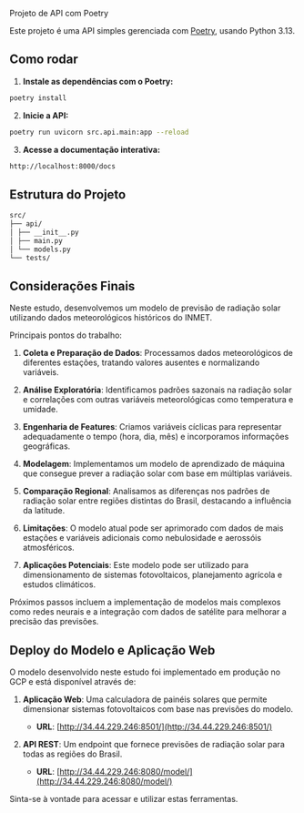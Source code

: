 Projeto de API com Poetry

Este projeto é uma API simples gerenciada com [Poetry](https://python-poetry.org/), usando Python 3.13.

## Como rodar

1. **Instale as dependências com o Poetry:**

```bash
poetry install
```

2. **Inicie a API:**

```bash
poetry run uvicorn src.api.main:app --reload    
```

3. **Acesse a documentação interativa:**

```bash
http://localhost:8000/docs
```

## Estrutura do Projeto

```bash
src/
├── api/
│ ├── __init__.py
│ ├── main.py
│ └── models.py
└── tests/
```

## Considerações Finais

Neste estudo, desenvolvemos um modelo de previsão de radiação solar utilizando dados meteorológicos históricos do INMET.

Principais pontos do trabalho:

1. **Coleta e Preparação de Dados**: Processamos dados meteorológicos de diferentes estações, tratando valores ausentes e normalizando variáveis.

2. **Análise Exploratória**: Identificamos padrões sazonais na radiação solar e correlações com outras variáveis meteorológicas como temperatura e umidade.

3. **Engenharia de Features**: Criamos variáveis cíclicas para representar adequadamente o tempo (hora, dia, mês) e incorporamos informações geográficas.

4. **Modelagem**: Implementamos um modelo de aprendizado de máquina que consegue prever a radiação solar com base em múltiplas variáveis.

5. **Comparação Regional**: Analisamos as diferenças nos padrões de radiação solar entre regiões distintas do Brasil, destacando a influência da latitude.

6. **Limitações**: O modelo atual pode ser aprimorado com dados de mais estações e variáveis adicionais como nebulosidade e aerossóis atmosféricos.

7. **Aplicações Potenciais**: Este modelo pode ser utilizado para dimensionamento de sistemas fotovoltaicos, planejamento agrícola e estudos climáticos.

Próximos passos incluem a implementação de modelos mais complexos como redes neurais e a integração com dados de satélite para melhorar a precisão das previsões.


## Deploy do Modelo e Aplicação Web

O modelo desenvolvido neste estudo foi implementado em produção no GCP e está disponível através de:

1. **Aplicação Web**: Uma calculadora de painéis solares que permite dimensionar sistemas fotovoltaicos com base nas previsões do modelo.
   - **URL**: [http://34.44.229.246:8501/](http://34.44.229.246:8501/)

2. **API REST**: Um endpoint que fornece previsões de radiação solar para todas as regiões do Brasil.
   - **URL**: [http://34.44.229.246:8080/model/](http://34.44.229.246:8080/model/)

Sinta-se à vontade para acessar e utilizar estas ferramentas.
